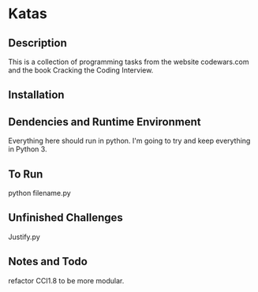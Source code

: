 Katas
=====

Description
---------------------

This is a collection of programming tasks from the website codewars.com and the book Cracking the Coding Interview.

Installation
----------------

## Dendencies and Runtime Environment

Everything here should run in python.  I'm going to try and keep everything in
Python 3.

## To Run

python filename.py

## Unfinished Challenges

Justify.py

## Notes and Todo

refactor CCI1.8 to be more modular.
